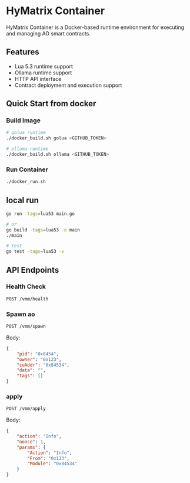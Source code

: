 # HyMatrix Container

HyMatrix Container is a Docker-based runtime environment for executing and managing AO smart contracts.

## Features

- Lua 5.3 runtime support
- Ollama runtime support
- HTTP API interface
- Contract deployment and execution support

## Quick Start from docker

### Build Image

```bash
# golua runtime
./docker_build.sh golua <GITHUB_TOKEN>

# ollama runtime 
./docker_build.sh ollama <GITHUB_TOKEN>
```

### Run Container
```bash
./docker_run.sh
```
## local run
```bash
go run -tags=lua53 main.go

# or
go build -tags=lua53 -o main
./main

# test
go test -tags=lua53 -v

```

## API Endpoints
### Health Check
```bash
POST /vmm/health
```

### Spawn ao
```bash
POST /vmm/spawn
```
Body:
```json
{
    "pid": "0x8454",
    "owner": "0x123",
    "cuAddr": "0x84534",
    "data": "",
    "tags": []
}
```

### apply
```bash
POST /vmm/apply
```
Body:
```json
{
    "action": "Info",
    "nonce": 1,
    "params": {
        "Action": "Info",
        "From": "0x123",
        "Module": "0x84534"
    }
}
```

